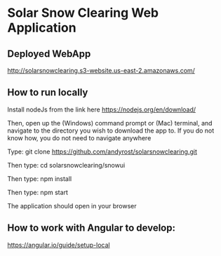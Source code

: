 # Solar Snow Clearing Web Application

## Deployed WebApp

http://solarsnowclearing.s3-website.us-east-2.amazonaws.com/

## How to run locally

Install nodeJs from the link here
https://nodejs.org/en/download/

Then, open up the (Windows) command prompt or (Mac) terminal, and navigate to the directory you wish to download the app to. If you do not know how, you do not need to navigate anywhere

Type: git clone https://github.com/andyrost/solarsnowclearing.git

Then type: cd solarsnowclearing/snowui

Then type: npm install

Then type: npm start

The application should open in your browser

## How to work with Angular to develop:
https://angular.io/guide/setup-local
